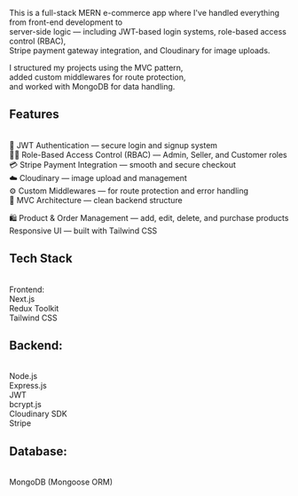 This is a full-stack MERN e-commerce app where I've handled everything from front-end development to <br> server-side logic — including JWT-based login systems, role-based access control (RBAC),<br> Stripe payment gateway integration, and Cloudinary for image uploads.

I structured my projects using the MVC pattern, <br>added custom middlewares for route protection, <br>and worked with MongoDB for data handling.

<h2>Features</h2><br> 🔐 JWT Authentication — secure login and signup system<br>
🧑‍💼 Role-Based Access Control (RBAC) — Admin, Seller, and Customer roles<br>
💳 Stripe Payment Integration — smooth and secure checkout<br>
☁️ Cloudinary — image upload and management<br>
⚙️ Custom Middlewares — for route protection and error handling<br>
🧱 MVC Architecture — clean backend structure<br>

🛍️ Product & Order Management — add, edit, delete, and purchase products<br>
Responsive UI — built with Tailwind CSS<br>

<h2>Tech Stack</h2><br>
Frontend:<br>
Next.js<br>
Redux Toolkit<br>
Tailwind CSS<br>
<h2>Backend:</h2><br>
Node.js<br>
Express.js<br>
JWT<br>
bcrypt.js<br>
Cloudinary SDK<br>
Stripe<br>
<h2>Database:</h2><br>
MongoDB (Mongoose ORM)
